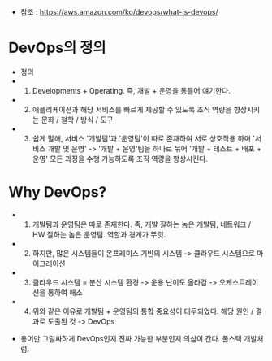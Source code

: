 * 참조 : https://aws.amazon.com/ko/devops/what-is-devops/

DevOps의 정의
===========
* 정의
* 1) Developments + Operating. 즉, 개발 + 운영을 통틀어 얘기한다.
* 2) 애플리케이션과 해당 서비스를 빠르게 제공할 수 있도록 조직 역량을 향상시키는 문화 / 철학 / 방식 / 도구
* 3) 쉽게 말해, 서비스 '개발팀'과 '운영팀'이 따로 존재하여 서로 상호작용 하며 '서비스 개발 및 운영' -> '개발 + 운영'팀을 하나로 묶어 '개발 + 테스트 + 배포 + 운영' 모든 과정을 수행 가능하도록 조직 역량을 향상시킨다.

Why DevOps?
===========
* 1) 개발팀과 운영팀은 따로 존재한다. 즉, 개발 잘하는 놈은 개발팀, 네트워크 / HW 잘하는 놈은 운영팀. 역할과 경계가 뚜렷.
* 2) 하지만, 많은 시스템들이 온프레미스 기반의 시스템 -> 클라우드 시스템으로 마이그레이션
* 3) 클라우드 시스템 = 분산 시스템 환경 -> 운용 난이도 올라감 -> 오케스트레이션을 통하여 해소
* 4) 위와 같은 이유로 개발팀 + 운영팀의 통합 중요성이 대두되었다. 해당 원인 / 결과로 도출된 것 -> DevOps

* 용어만 그럴싸하게 DevOps인지 진짜 가능한 부분인지 의심이 간다. 풀스택 개발처럼.
